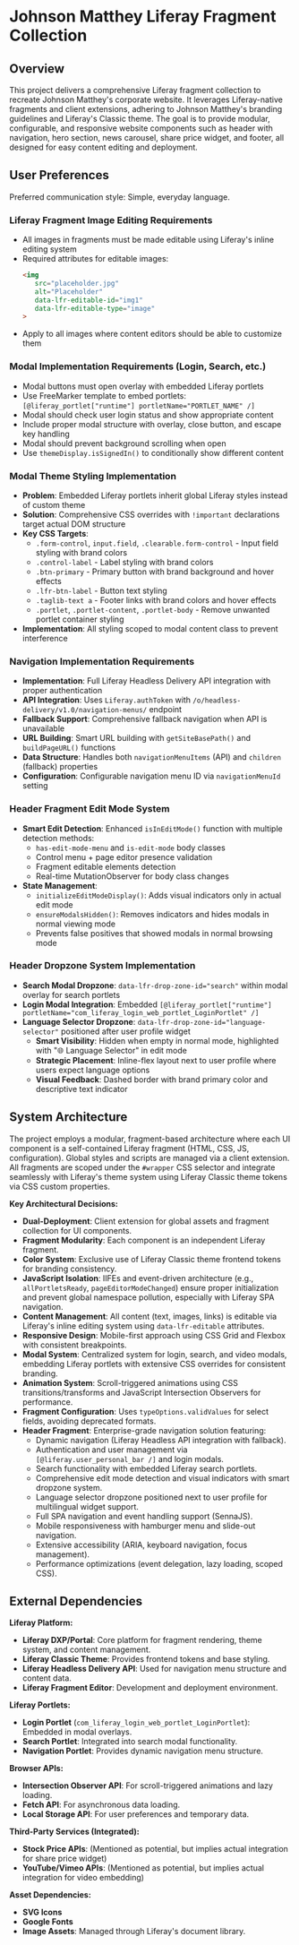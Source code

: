# Johnson Matthey Liferay Fragment Collection

## Overview
This project delivers a comprehensive Liferay fragment collection to recreate Johnson Matthey's corporate website. It leverages Liferay-native fragments and client extensions, adhering to Johnson Matthey's branding guidelines and Liferay's Classic theme. The goal is to provide modular, configurable, and responsive website components such as header with navigation, hero section, news carousel, share price widget, and footer, all designed for easy content editing and deployment.

## User Preferences
Preferred communication style: Simple, everyday language.

### Liferay Fragment Image Editing Requirements
- All images in fragments must be made editable using Liferay's inline editing system
- Required attributes for editable images:
  ```html
  <img
     src="placeholder.jpg"
     alt="Placeholder"
     data-lfr-editable-id="img1"
     data-lfr-editable-type="image"
  >
  ```
- Apply to all images where content editors should be able to customize them

### Modal Implementation Requirements (Login, Search, etc.)
- Modal buttons must open overlay with embedded Liferay portlets
- Use FreeMarker template to embed portlets: `[@liferay_portlet["runtime"] portletName="PORTLET_NAME" /]`
- Modal should check user login status and show appropriate content
- Include proper modal structure with overlay, close button, and escape key handling
- Modal should prevent background scrolling when open
- Use `themeDisplay.isSignedIn()` to conditionally show different content

### Modal Theme Styling Implementation
- **Problem**: Embedded Liferay portlets inherit global Liferay styles instead of custom theme
- **Solution**: Comprehensive CSS overrides with `!important` declarations target actual DOM structure
- **Key CSS Targets**:
  - `.form-control`, `input.field`, `.clearable.form-control` - Input field styling with brand colors
  - `.control-label` - Label styling with brand colors
  - `.btn-primary` - Primary button with brand background and hover effects
  - `.lfr-btn-label` - Button text styling
  - `.taglib-text a` - Footer links with brand colors and hover effects
  - `.portlet`, `.portlet-content`, `.portlet-body` - Remove unwanted portlet container styling
- **Implementation**: All styling scoped to modal content class to prevent interference

### Navigation Implementation Requirements
- **Implementation**: Full Liferay Headless Delivery API integration with proper authentication
- **API Integration**: Uses `Liferay.authToken` with `/o/headless-delivery/v1.0/navigation-menus/` endpoint
- **Fallback Support**: Comprehensive fallback navigation when API is unavailable
- **URL Building**: Smart URL building with `getSiteBasePath()` and `buildPageURL()` functions
- **Data Structure**: Handles both `navigationMenuItems` (API) and `children` (fallback) properties
- **Configuration**: Configurable navigation menu ID via `navigationMenuId` setting

### Header Fragment Edit Mode System
- **Smart Edit Detection**: Enhanced `isInEditMode()` function with multiple detection methods:
  - `has-edit-mode-menu` and `is-edit-mode` body classes
  - Control menu + page editor presence validation
  - Fragment editable elements detection
  - Real-time MutationObserver for body class changes
- **State Management**: 
  - `initializeEditModeDisplay()`: Adds visual indicators only in actual edit mode
  - `ensureModalsHidden()`: Removes indicators and hides modals in normal viewing mode
  - Prevents false positives that showed modals in normal browsing mode

### Header Dropzone System Implementation
- **Search Modal Dropzone**: `data-lfr-drop-zone-id="search"` within modal overlay for search portlets
- **Login Modal Integration**: Embedded `[@liferay_portlet["runtime"] portletName="com_liferay_login_web_portlet_LoginPortlet" /]`
- **Language Selector Dropzone**: `data-lfr-drop-zone-id="language-selector"` positioned after user profile widget
  - **Smart Visibility**: Hidden when empty in normal mode, highlighted with "🌐 Language Selector" in edit mode
  - **Strategic Placement**: Inline-flex layout next to user profile where users expect language options
  - **Visual Feedback**: Dashed border with brand primary color and descriptive text indicator


## System Architecture
The project employs a modular, fragment-based architecture where each UI component is a self-contained Liferay fragment (HTML, CSS, JS, configuration). Global styles and scripts are managed via a client extension. All fragments are scoped under the `#wrapper` CSS selector and integrate seamlessly with Liferay's theme system using Liferay Classic theme tokens via CSS custom properties.

**Key Architectural Decisions:**
- **Dual-Deployment**: Client extension for global assets and fragment collection for UI components.
- **Fragment Modularity**: Each component is an independent Liferay fragment.
- **Color System**: Exclusive use of Liferay Classic theme frontend tokens for branding consistency.
- **JavaScript Isolation**: IIFEs and event-driven architecture (e.g., `allPortletsReady`, `pageEditorModeChanged`) ensure proper initialization and prevent global namespace pollution, especially with Liferay SPA navigation.
- **Content Management**: All content (text, images, links) is editable via Liferay's inline editing system using `data-lfr-editable` attributes.
- **Responsive Design**: Mobile-first approach using CSS Grid and Flexbox with consistent breakpoints.
- **Modal System**: Centralized system for login, search, and video modals, embedding Liferay portlets with extensive CSS overrides for consistent branding.
- **Animation System**: Scroll-triggered animations using CSS transitions/transforms and JavaScript Intersection Observers for performance.
- **Fragment Configuration**: Uses `typeOptions.validValues` for select fields, avoiding deprecated formats.
- **Header Fragment**: Enterprise-grade navigation solution featuring:
    - Dynamic navigation (Liferay Headless API integration with fallback).
    - Authentication and user management via `[@liferay.user_personal_bar /]` and login modals.
    - Search functionality with embedded Liferay search portlets.
    - Comprehensive edit mode detection and visual indicators with smart dropzone system.
    - Language selector dropzone positioned next to user profile for multilingual widget support.
    - Full SPA navigation and event handling support (SennaJS).
    - Mobile responsiveness with hamburger menu and slide-out navigation.
    - Extensive accessibility (ARIA, keyboard navigation, focus management).
    - Performance optimizations (event delegation, lazy loading, scoped CSS).

## External Dependencies

**Liferay Platform:**
- **Liferay DXP/Portal**: Core platform for fragment rendering, theme system, and content management.
- **Liferay Classic Theme**: Provides frontend tokens and base styling.
- **Liferay Headless Delivery API**: Used for navigation menu structure and content data.
- **Liferay Fragment Editor**: Development and deployment environment.

**Liferay Portlets:**
- **Login Portlet** (`com_liferay_login_web_portlet_LoginPortlet`): Embedded in modal overlays.
- **Search Portlet**: Integrated into search modal functionality.
- **Navigation Portlet**: Provides dynamic navigation menu structure.

**Browser APIs:**
- **Intersection Observer API**: For scroll-triggered animations and lazy loading.
- **Fetch API**: For asynchronous data loading.
- **Local Storage API**: For user preferences and temporary data.

**Third-Party Services (Integrated):**
- **Stock Price APIs**: (Mentioned as potential, but implies actual integration for share price widget)
- **YouTube/Vimeo APIs**: (Mentioned as potential, but implies actual integration for video embedding)

**Asset Dependencies:**
- **SVG Icons**
- **Google Fonts**
- **Image Assets**: Managed through Liferay's document library.